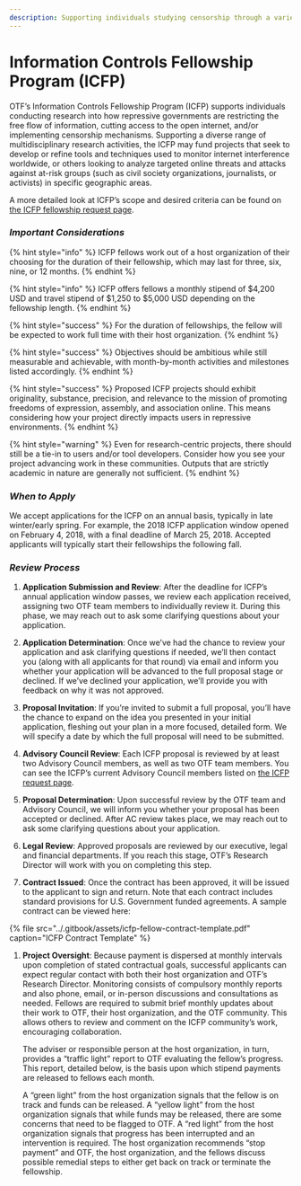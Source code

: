 ```yaml
---
description: Supporting individuals studying censorship through a variety of disciplines
---
```


# Information Controls Fellowship Program \(ICFP\)

OTF’s Information Controls Fellowship Program \(ICFP\) supports individuals conducting research into how repressive governments are restricting the free flow of information, cutting access to the open internet, and/or implementing censorship mechanisms. Supporting a diverse range of multidisciplinary research activities, the ICFP may fund projects that seek to develop or refine tools and techniques used to monitor internet interference worldwide, or others looking to analyze targeted online threats and attacks against at-risk groups \(such as civil society organizations, journalists, or activists\) in specific geographic areas.  
  
A more detailed look at ICFP’s scope and desired criteria can be found on [the ICFP fellowship request page](https://www.opentech.fund/requests/icfp).

### _Important Considerations_

{% hint style="info" %}
ICFP fellows work out of a host organization of their choosing for the duration of their fellowship, which may last for three, six, nine, or 12 months.
{% endhint %}

{% hint style="info" %}
ICFP offers fellows a monthly stipend of $4,200 USD and travel stipend of $1,250 to $5,000 USD depending on the fellowship length.
{% endhint %}

{% hint style="success" %}
For the duration of fellowships, the fellow will be expected to work full time with their host organization.
{% endhint %}

{% hint style="success" %}
Objectives should be ambitious while still measurable and achievable, with month-by-month activities and milestones listed accordingly.
{% endhint %}

{% hint style="success" %}
Proposed ICFP projects should exhibit originality, substance, precision, and relevance to the mission of promoting freedoms of expression, assembly, and association online. This means considering how your project directly impacts users in repressive environments. 
{% endhint %}

{% hint style="warning" %}
Even for research-centric projects, there should still be a tie-in to users and/or tool developers. Consider how you see your project advancing work in these communities. Outputs that are strictly academic in nature are generally not sufficient.
{% endhint %}

### _When to Apply_

We accept applications for the ICFP on an annual basis, typically in late winter/early spring. For example, the 2018 ICFP application window opened on February 4, 2018, with a final deadline of March 25, 2018. Accepted applicants will typically start their fellowships the following fall.

### _Review Process_

1. **Application Submission and Review**: After the deadline for ICFP’s annual application window passes, we review each application received, assigning two OTF team members to individually review it. During this phase, we may reach out to ask some clarifying questions about your application.

2. **Application Determination**: Once we’ve had the chance to review your application and ask clarifying questions if needed, we’ll then contact you \(along with all applicants for that round\) via email and inform you whether your application will be advanced to the full proposal stage or declined. If we’ve declined your application, we’ll provide you with feedback on why it was not approved.

3. **Proposal Invitation**: If you’re invited to submit a full proposal, you’ll have the chance to expand on the idea you presented in your initial application, fleshing out your plan in a more focused, detailed form. We will specify a date by which the full proposal will need to be submitted. 
4. **Advisory Council Review**: Each ICFP proposal is reviewed by at least two Advisory Council members, as well as two OTF team members. You can see the ICFP’s current Advisory Council members listed on [the ICFP request page](https://www.opentech.fund/requests/icfp). 
5. **Proposal Determination**: Upon successful review by the OTF team and Advisory Council, we will inform you whether your proposal has been accepted or declined. After AC review takes place, we may reach out to ask some clarifying questions about your application. 
6. **Legal Review**: Approved proposals are reviewed by our executive, legal and financial departments. If you reach this stage, OTF’s Research Director will work with you on completing this step. 
7. **Contract Issued**: Once the contract has been approved, it will be issued to the applicant to sign and return. Note that each contract includes standard provisions for U.S. Government funded agreements. A sample contract can be viewed here:

{% file src="../.gitbook/assets/icfp-fellow-contract-template.pdf" caption="ICFP Contract Template" %}

1. **Project Oversight**: Because payment is dispersed at monthly intervals upon completion of stated contractual goals, successful applicants can expect regular contact with both their host organization and OTF’s Research Director. Monitoring consists of compulsory monthly reports and also phone, email, or in-person discussions and consultations as needed. Fellows are required to submit brief monthly updates about their work to OTF, their host organization, and the OTF community. This allows others to review and comment on the ICFP community’s work, encouraging collaboration.  


   The adviser or responsible person at the host organization, in turn, provides a “traffic light” report to OTF evaluating the fellow’s progress. This report, detailed below, is the basis upon which stipend payments are released to fellows each month.  


   A “green light” from the host organization signals that the fellow is on track and funds can be released. A “yellow light” from the host organization signals that while funds may be released, there are some concerns that need to be flagged to OTF. A “red light” from the host organization signals that progress has been interrupted and an intervention is required. The host organization recommends “stop payment” and OTF, the host organization, and the fellows discuss possible remedial steps to either get back on track or terminate the fellowship.

